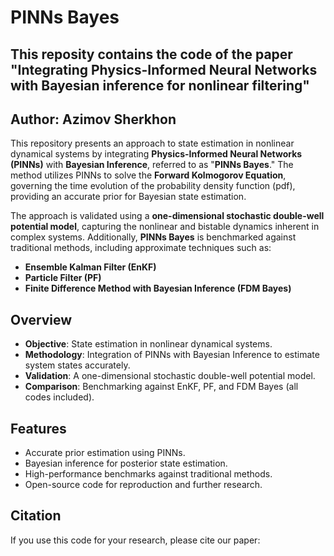 # PINNs Bayes
## This reposity contains the code of the paper "Integrating Physics-Informed Neural Networks with Bayesian inference for nonlinear filtering"

## Author: Azimov Sherkhon

This repository presents an approach to state estimation in nonlinear dynamical systems by integrating **Physics-Informed Neural Networks (PINNs)** with **Bayesian Inference**, referred to as "**PINNs Bayes**." The method utilizes PINNs to solve the **Forward Kolmogorov Equation**, governing the time evolution of the probability density function (pdf), providing an accurate prior for Bayesian state estimation.

The approach is validated using a **one-dimensional stochastic double-well potential model**, capturing the nonlinear and bistable dynamics inherent in complex systems. Additionally, **PINNs Bayes** is benchmarked against traditional methods, including approximate techniques such as:

- **Ensemble Kalman Filter (EnKF)**
- **Particle Filter (PF)**
- **Finite Difference Method with Bayesian Inference (FDM Bayes)**

## Overview

- **Objective**: State estimation in nonlinear dynamical systems.
- **Methodology**: Integration of PINNs with Bayesian Inference to estimate system states accurately.
- **Validation**: A one-dimensional stochastic double-well potential model.
- **Comparison**: Benchmarking against EnKF, PF, and FDM Bayes (all codes included).

## Features

- Accurate prior estimation using PINNs.
- Bayesian inference for posterior state estimation.
- High-performance benchmarks against traditional methods.
- Open-source code for reproduction and further research.

## Citation
If you use this code for your research, please cite our paper:
